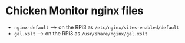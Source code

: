 # Chicken Monitor nginx files

- `nginx-default` --> on the RPi3 as `/etc/nginx/sites-enabled/default`
- `gal.xslt` --> on the RPi3 as `/usr/share/nginx/gal.xslt`

